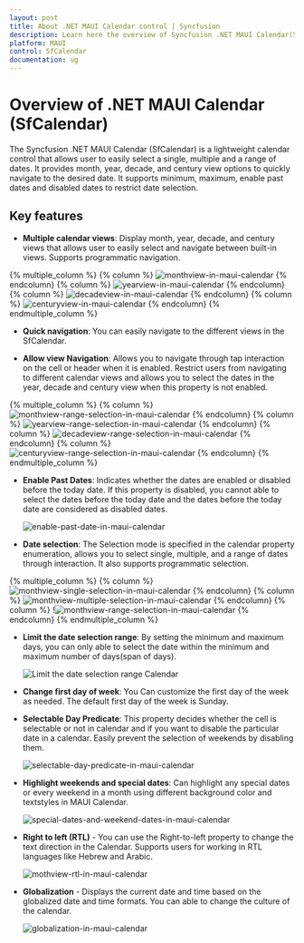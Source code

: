 ```yaml
---
layout: post
title: About .NET MAUI Calendar control | Syncfusion
description: Learn here the overview of Syncfusion .NET MAUI Calendar(SfCalendar) control, its basic features and functionalities of calendar.
platform: MAUI
control: SfCalendar
documentation: ug
---
```


# Overview of .NET MAUI Calendar (SfCalendar)

The Syncfusion .NET MAUI Calendar (SfCalendar) is a lightweight calendar control that allows user to easily select a single, multiple and a range of dates. It provides month, year, decade, and century view options to quickly navigate to the desired date. It supports minimum, maximum, enable past dates and disabled dates to restrict date selection.


## Key features

* **Multiple calendar views**: Display month, year, decade, and century views that allows user to easily select and navigate between built-in views. Supports programmatic navigation.

{% multiple_column %}
{% column %}
![monthview-in-maui-calendar](images/overview/MultipleViews/monthview-in-maui-calendar.png)
{% endcolumn}
{% column %}
![yearview-in-maui-calendar](images/overview/MultipleViews/yearview-in-maui-calendar.png)
{% endcolumn}
{% column %}
![decadeview-in-maui-calendar](images/overview/MultipleViews/decadeview-in-maui-calendar.png)
{% endcolumn}
{% column %}
![centuryview-in-maui-calendar](images/overview/MultipleViews/centuryview-in-maui-calendar.png)
{% endcolumn}
{% endmultiple_column %}

* **Quick navigation**: You can easily navigate to the different views in the SfCalendar.

* **Allow view Navigation**: Allows you to navigate through tap interaction on the cell or header when it is enabled. Restrict users from navigating to different calendar views and allows you to select the dates in the year, decade and century view when this property is not enabled.

{% multiple_column %}
{% column %}
![monthview-range-selection-in-maui-calendar](images/overview/SelectionWhileAllowViewNavigation/monthview-range-selection-in-maui-calendar.png)
{% endcolumn}
{% column %}
![yearview-range-selection-in-maui-calendar](images/overview/SelectionWhileAllowViewNavigation/yearview-range-selection-in-maui-calendar.png)
{% endcolumn}
{% column %}
![decadeview-range-selection-in-maui-calendar](images/overview/SelectionWhileAllowViewNavigation/decadeview-range-selection-in-maui-calendar.png)
{% endcolumn}
{% column %}
![centuryview-range-selection-in-maui-calendar](images/overview/SelectionWhileAllowViewNavigation/centuryview-range-selection-in-maui-calendar.png)
{% endcolumn}
{% endmultiple_column %}

* **Enable Past Dates**: Indicates whether the dates are enabled or disabled before the today date. If this property is disabled, you cannot able to select the dates before the today date and the dates before the today date are considered as disabled dates.

   ![enable-past-date-in-maui-calendar](images/overview/enable-past-date-in-maui-calendar.png)

* **Date selection**: The Selection mode is specified in the calendar property enumeration, allows you to select single, multiple, and a range of dates through interaction. It also supports programmatic selection.

{% multiple_column %}
{% column %}
![monthview-single-selection-in-maui-calendar](images/overview/DateSelection/monthview-single-selection-in-maui-calendar.png)
{% endcolumn}
{% column %}
![monthview-multiple-selection-in-maui-calendar](images/overview/DateSelection/monthview-multiple-selection-in-maui-calendar.png)
{% endcolumn}
{% column %}
!![monthview-range-selection-in-maui-calendar](images/overview/DateSelection/monthview-range-selection-in-maui-calendar.png)
{% endcolumn}
{% endmultiple_column %}

* **Limit the date selection range**: By setting the minimum and maximum days, you can only able to select the date within the minimum and maximum number of days(span of days).

   ![Limit the date selection range Calendar](images/overview/min_max_date.png)

* **Change first day of week**: You Can customize the first day of the week as needed. The default first day of the week is Sunday.

* **Selectable Day Predicate**: This property decides whether the cell is selectable or not in calendar and if you want to disable the particular date in a calendar. Easily prevent the selection of weekends by disabling them.

   ![selectable-day-predicate-in-maui-calendar](images/overview/selectable-day-predicate-in-maui-calendar.png)

* **Highlight weekends and special dates**: Can highlight any special dates or every weekend in a month using different background color and textstyles in MAUI Calendar.

   ![special-dates-and-weekend-dates-in-maui-calendar](images/overview/special-dates-and-weekend-dates-in-maui-calendar.png)

* **Right to left (RTL)** - You can use the Right-to-left property to change the text direction in the Calendar. Supports users for working in RTL languages like Hebrew and Arabic.

   ![mothview-rtl-in-maui-calendar](images/overview/mothview-rtl-in-maui-calendar.png)

* **Globalization** - Displays the current date and time based on the globalized date and time formats. You can able to change the culture of the calendar.

   ![globalization-in-maui-calendar](images/overview/globalization-in-maui-calendar.png)

